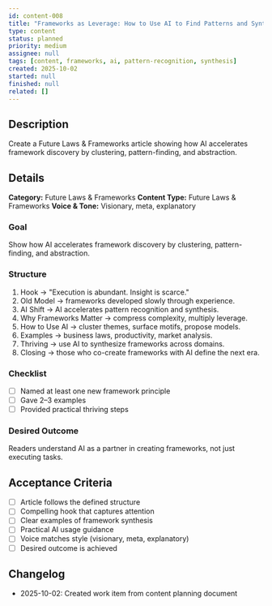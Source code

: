 ```yaml
---
id: content-008
title: "Frameworks as Leverage: How to Use AI to Find Patterns and Synthesize Them"
type: content
status: planned
priority: medium
assignee: null
tags: [content, frameworks, ai, pattern-recognition, synthesis]
created: 2025-10-02
started: null
finished: null
related: []
---
```


## Description

Create a Future Laws & Frameworks article showing how AI accelerates framework discovery by clustering, pattern-finding, and abstraction.

## Details

**Category:** Future Laws & Frameworks
**Content Type:** Future Laws & Frameworks
**Voice & Tone:** Visionary, meta, explanatory

### Goal
Show how AI accelerates framework discovery by clustering, pattern-finding, and abstraction.

### Structure
1. Hook → "Execution is abundant. Insight is scarce."
2. Old Model → frameworks developed slowly through experience.
3. AI Shift → AI accelerates pattern recognition and synthesis.
4. Why Frameworks Matter → compress complexity, multiply leverage.
5. How to Use AI → cluster themes, surface motifs, propose models.
6. Examples → business laws, productivity, market analysis.
7. Thriving → use AI to synthesize frameworks across domains.
8. Closing → those who co-create frameworks with AI define the next era.

### Checklist
- [ ] Named at least one new framework principle
- [ ] Gave 2–3 examples
- [ ] Provided practical thriving steps

### Desired Outcome
Readers understand AI as a partner in creating frameworks, not just executing tasks.

## Acceptance Criteria

- [ ] Article follows the defined structure
- [ ] Compelling hook that captures attention
- [ ] Clear examples of framework synthesis
- [ ] Practical AI usage guidance
- [ ] Voice matches style (visionary, meta, explanatory)
- [ ] Desired outcome is achieved

## Changelog

- 2025-10-02: Created work item from content planning document
